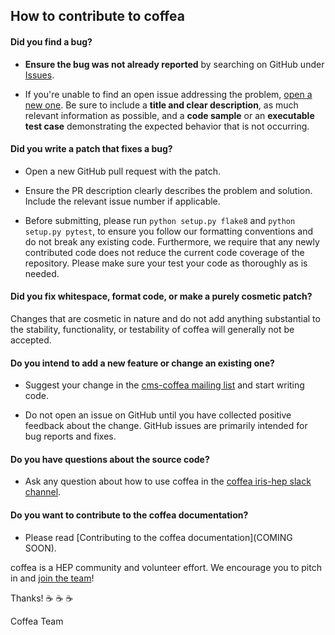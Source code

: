 ## How to contribute to coffea

#### **Did you find a bug?**

* **Ensure the bug was not already reported** by searching on GitHub under [Issues](https://github.com/CoffeaTeam/coffea/issues).

* If you're unable to find an open issue addressing the problem, [open a new one](https://github.com/CoffeaTeam/coffea/issues/new). Be sure to include a **title and clear description**, as much relevant information as possible, and a **code sample** or an **executable test case** demonstrating the expected behavior that is not occurring.

#### **Did you write a patch that fixes a bug?**

* Open a new GitHub pull request with the patch.

* Ensure the PR description clearly describes the problem and solution. Include the relevant issue number if applicable.

* Before submitting, please run `python setup.py flake8` and `python setup.py pytest`, to ensure you follow our formatting conventions and do not break any existing code. Furthermore, we require that any newly contributed code does not reduce the current code coverage of the repository. Please make sure your test your code as thoroughly as is needed.

#### **Did you fix whitespace, format code, or make a purely cosmetic patch?**

Changes that are cosmetic in nature and do not add anything substantial to the stability, functionality, or testability of coffea will generally not be accepted.

#### **Do you intend to add a new feature or change an existing one?**

* Suggest your change in the [cms-coffea mailing list](cms-coffea@cern.ch) and start writing code.

* Do not open an issue on GitHub until you have collected positive feedback about the change. GitHub issues are primarily intended for bug reports and fixes.

#### **Do you have questions about the source code?**

* Ask any question about how to use coffea in the [coffea iris-hep slack channel](https://iris-hep.slack.com).

#### **Do you want to contribute to the coffea documentation?**

* Please read [Contributing to the coffea documentation](COMING SOON).

coffea is a HEP community and volunteer effort. We encourage you to pitch in and [join the team](mailto:cms-coffea@cern.ch)!

Thanks! :coffee: :coffee: :coffee:

Coffea Team
